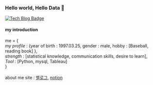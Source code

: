 ### Hello world, Hello Data 👋
 [![Tech Blog Badge](http://img.shields.io/badge/-Tech%20blog-black?style=flat-square&logo=github&link=https://zzsza.github.io/)](https://zzsza.github.io/)

#### my introduction
me = {<br>
	*my profile* : {year of birth : 1997.03.25, gender : male, hobby : [Baseball, reading book] },<br>
	*strength* : [statistical knowledge, communication skills, desire to learn],<br>
	*Tool* : [Python, mysql, Tableau]<br>
	}
<br><br>about me site : [벨로그](https://velog.io/@xswer19), [notion](https://www.notion.so/Seon-Kyung-aea1c66aeb5f4adf8f200b4e345887d5)
<!--
**DataResolvere/DataResolvere** is a ✨ _special_ ✨ repository because its `README.md` (this file) appears on your GitHub profile.

Here are some ideas to get you started:

- 🔭 I’m currently working on ...
- 🌱 I’m currently learning ...
- 👯 I’m looking to collaborate on ...
- 🤔 I’m looking for help with ...
- 💬 Ask me about ...
- 📫 How to reach me: ...
- 😄 Pronouns: ...
- ⚡ Fun fact: ...
-->

